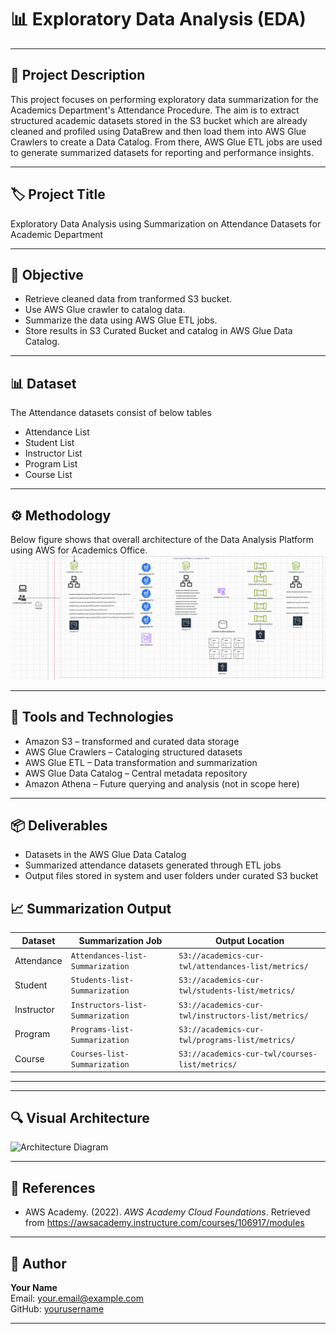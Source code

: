 # 📊 Exploratory Data Analysis (EDA)

---

## 📅 Project Description
This project focuses on performing exploratory data summarization for the Academics Department's Attendance Procedure. The aim is to extract structured academic datasets stored in the S3 bucket which are already cleaned and profiled using DataBrew and then load them into AWS Glue Crawlers to create a Data Catalog. From there, AWS Glue ETL jobs are used to generate summarized datasets for reporting and performance insights.

---

## 🏷️ Project Title
Exploratory Data Analysis using Summarization on Attendance Datasets for Academic Department

---

## 🚀 Objective
- Retrieve cleaned data from tranformed S3 bucket.
- Use AWS Glue crawler to catalog data.
- Summarize the data using AWS Glue ETL jobs.
- Store results in S3 Curated Bucket and catalog in AWS Glue Data Catalog.

---
## 📊 Dataset
The Attendance datasets consist of below tables
- Attendance List
- Student List
- Instructor List
- Program List
- Course List

---

## ⚙️ Methodology

Below figure shows that overall architecture of the Data Analysis Platform using AWS for Academics Office.
![image](https://github.com/Gracewinlett/data-analysis-gwl/blob/37eca5856c64a2d47ca78a9993c5fe89ac64785b/images/1.1.png)

---
## 🧰 Tools and Technologies
- Amazon S3 – transformed and curated data storage
- AWS Glue Crawlers – Cataloging structured datasets
- AWS Glue ETL – Data transformation and summarization
- AWS Glue Data Catalog – Central metadata repository
- Amazon Athena – Future querying and analysis (not in scope here)

---

## 📦 Deliverables
- Datasets in the AWS Glue Data Catalog
- Summarized attendance datasets generated through ETL jobs
- Output files stored in system and user folders under curated S3 bucket


## 📈 Summarization Output
| Dataset        | Summarization Job         | Output Location                                  |
|----------------|----------------------------|--------------------------------------------------|
| Attendance     | `Attendances-list-Summarization` | `S3://academics-cur-twl/attendances-list/metrics/` |
| Student        | `Students-list-Summarization`     | `S3://academics-cur-twl/students-list/metrics/`    |
| Instructor     | `Instructors-list-Summarization`  | `S3://academics-cur-twl/instructors-list/metrics/` |
| Program        | `Programs-list-Summarization`     | `S3://academics-cur-twl/programs-list/metrics/`    |
| Course         | `Courses-list-Summarization`      | `S3://academics-cur-twl/courses-list/metrics/`     |

---



---

## 🔍 Visual Architecture

![Architecture Diagram](https://github.com/yourusername/yourrepo/blob/main/architecture.png)

---

## 📃 References
- AWS Academy. (2022). *AWS Academy Cloud Foundations*. Retrieved from https://awsacademy.instructure.com/courses/106917/modules

---

## 👤 Author
**Your Name**  
Email: your.email@example.com  
GitHub: [yourusername](https://github.com/yourusername)

---


